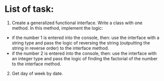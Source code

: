 # List of task:
1) Create a generalized functional interface.
Write a class with one method.
In this method, implement the logic:
- if the number 1 is entered into the console, then: use the interface with a string type and pass the logic of reversing the string (outputting the string in reverse order) to the interface method.
- if the number 2 is entered into the console, then: use the interface with an integer type and pass the logic of finding the factorial of the number to the interface method.
2) Get day of week by date.
